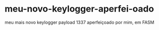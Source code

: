 # meu-novo-keylogger-aperfei-oado
meu mais novo keylogger payload 1337 aperfeiçoado por mim, em FASM
